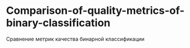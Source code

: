# Comparison-of-quality-metrics-of-binary-classification
Сравнение метрик качества бинарной классификации
